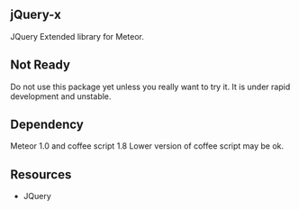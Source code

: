## jQuery-x
JQuery Extended library for Meteor.

## Not Ready
Do not use this package yet unless you really want to try it.
It is under rapid development and unstable.

## Dependency
Meteor 1.0 and coffee script 1.8
Lower version of coffee script may be ok.

## Resources
- JQuery
